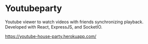 # Youtubeparty

Youtube viewer to watch videos with friends synchronizing playback. Developed with React, ExpressJS, and SocketIO.

https://youtube-house-party.herokuapp.com/
